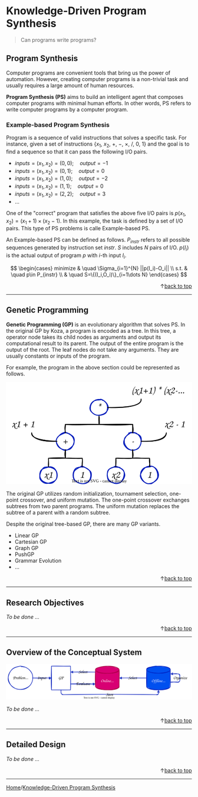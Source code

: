 <script>
MathJax = {
  tex: {
    inlineMath: [['$','$'], ['$$','$$']],
    processEscapes: true,
    tags: "ams",
    autoload: {
      color: [],
      colorV2: ['color']
    },
    packages: {'[+]': ['noerrors']}
  },
  chtml: {
    matchFontHeight: false,
    displayAlign: "left",
    displayIndent: "2em"
  },
  options: {
    renderActions: {
      find_script_mathtex: [10, function (doc) {
        for (const node of document.querySelectorAll('script[type^="math/tex"]')) {
          const display = !!node.type.match(/; *mode=display/);
          const math = new doc.options.MathItem(node.textContent, doc.inputJax[0], display);
          const text = document.createTextNode('');
          node.parentNode.replaceChild(text, node);
          math.start = {node: text, delim: '', n: 0};
          math.end = {node: text, delim: '', n: 0};
          doc.math.push(math);
        }
      }, '']
    }
  },
  loader: {
    load: ['[tex]/noerrors']
  }
};
</script>
<script async src="https://cdn.jsdelivr.net/npm/mathjax@3/es5/tex-chtml.js" id="MathJax-script"></script>
<div id=top></div>

# Knowledge-Driven Program Synthesis

> Can programs write programs?

## Program Synthesis

Computer programs are convenient tools that bring us the power of automation.
However, creating computer programs is a non-trivial task and usually requires a
large amount of human resources.

**Program Synthesis (PS)** aims to build an intelligent agent that composes
computer programs with minimal human efforts. In other words, PS refers to write
computer programs by a computer program.

### Example-based Program Synthesis

Program is a sequence of valid instructions that solves a specific task. For
instance, given a set of instructions {$x_1$, $x_2$, $+$, $-$, $\times$, $/$,
$0$, $1$} and the goal is to find a sequence so that it can pass the following
I/O pairs.

- $inputs=(x_1,x_2)=(0,0);\quad output=-1$
- $inputs=(x_1,x_2)=(0,1);\quad output=0$
- $inputs=(x_1,x_2)=(1,0);\quad output=-2$
- $inputs=(x_1,x_2)=(1,1);\quad output=0$
- $inputs=(x_1,x_2)=(2,2);\quad output=3$
- ...

One of the "correct" program that satisfies the above five I/O pairs is
$p(x_1,x_2)=(x_1+1)\times (x_2-1)$. In this example, the task is defined by a
set of I/O pairs. This type of PS problems is calle Example-based PS.

An Example-based PS can be defined as follows. $P_{instr}$ refers to all
possible sequences generated by instruction set $instr$. $S$ includes $N$ pairs
of I/O. $p(I_i)$ is the actual output of program $p$ with $i$-th input $I_i$.

$$
\begin{cases}
    minimize & \quad \Sigma_{i=1}^{N} ||p(I_i)-O_i|| \\
    s.t.     & \quad p\in P_{instr} \\
             & \quad S=\{(I_i,O_i)\}_{i=1\dots N}
\end{cases}
$$

<p align="right">&uparrow;<a href="#top">back to top</a></p>

---

## Genetic Programming

**Genetic Programming (GP)** is an evolutionary algorithm that solves PS. In the
original GP by Koza, a program is encoded as a tree. In this tree, a operator
node takes its child nodes as arguments and output its computational result to
its parent. The output of the entire program is the output of the root. The leaf
nodes do not take any arguments. They are usually constants or inputs of the
program.

For example, the program in the above section could be represented as follows.

![gptree](images/gptree.svg)

The original GP utilizes random initialization, tournament selection, one-point
crossover, and uniform mutation. The one-point crossover exchanges subtrees from
two parent programs. The uniform mutation replaces the subtree of a parent with
a random subtree.

Despite the original tree-based GP, there are many GP variants.

- Linear GP
- Cartesian GP
- Graph GP
- PushGP
- Grammar Evolution
- ...

<p align="right">&uparrow;<a href="#top">back to top</a></p>

---

## Research Objectives

*To be done ...*

<p align="right">&uparrow;<a href="#top">back to top</a></p>

---

## Overview of the Conceptual System

![overview](images/overview.svg)

*To be done ...*

<p align="right">&uparrow;<a href="#top">back to top</a></p>

---

## Detailed Design

*To be done ...*

<p align="right">&uparrow;<a href="#top">back to top</a></p>

---

[Home](/)/[Knowledge-Driven Program Synthesis](/kdps/)